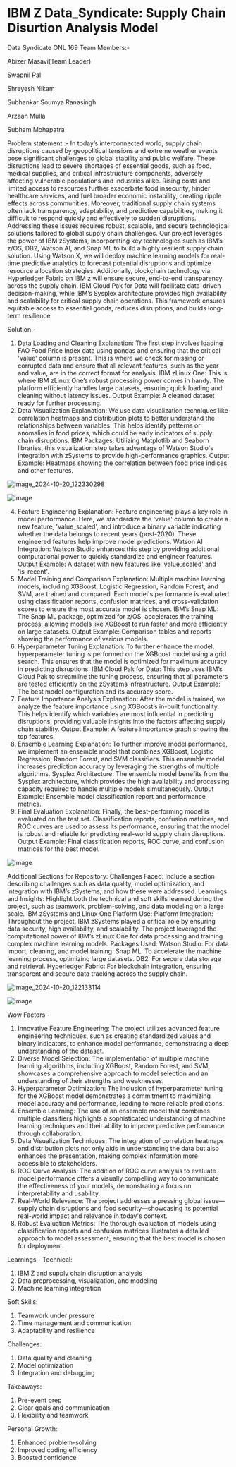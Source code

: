# IBM Z Data_Syndicate: Supply Chain Disurtion Analysis Model
Data Syndicate ONL 169
Team Members:-

Abizer Masavi(Team Leader)

Swapnil Pal

Shreyesh Nikam

Subhankar Soumya Ranasingh

Arzaan Mulla

Subham Mohapatra

Problem statement :- In today’s interconnected world, supply chain disruptions caused by geopolitical tensions and extreme weather events pose significant challenges to global stability and public welfare. These disruptions lead to severe shortages of essential goods, such as food, medical supplies, and critical infrastructure components, adversely affecting vulnerable populations and industries alike. Rising costs and limited access to resources further exacerbate food insecurity, hinder healthcare services, and fuel broader economic instability, creating ripple effects across communities.
Moreover, traditional supply chain systems often lack transparency, adaptability, and predictive capabilities, making it difficult to respond quickly and effectively to sudden disruptions. Addressing these issues requires robust, scalable, and secure technological solutions tailored to global supply chain challenges.
Our project leverages the power of IBM zSystems, incorporating key technologies such as IBM’s z/OS, DB2, Watson AI, and Snap ML to build a highly resilient supply chain solution. Using Watson X, we will deploy machine learning models for real-time predictive analytics to forecast potential disruptions and optimize resource allocation strategies. Additionally, blockchain technology via Hyperledger Fabric on IBM z will ensure secure, end-to-end transparency across the supply chain. IBM Cloud Pak for Data will facilitate data-driven decision-making, while IBM’s Sysplex architecture provides high availability and scalability for critical supply chain operations.
This framework ensures equitable access to essential goods, reduces disruptions, and builds long-term resilience


Solution - 
1. Data Loading and Cleaning
Explanation: The first step involves loading FAO Food Price Index data using pandas and ensuring that the critical 'value' column is present. This is where we check for missing or corrupted data and ensure that all relevant features, such as the year and value, are in the correct format for analysis.
IBM zLinux One: This is where IBM zLinux One’s robust processing power comes in handy. The platform efficiently handles large datasets, ensuring quick loading and cleaning without latency issues.
Output Example: A cleaned dataset ready for further processing.
2. Data Visualization
Explanation: We use data visualization techniques like correlation heatmaps and distribution plots to better understand the relationships between variables. This helps identify patterns or anomalies in food prices, which could be early indicators of supply chain disruptions.
IBM Packages: Utilizing Matplotlib and Seaborn libraries, this visualization step takes advantage of Watson Studio's integration with zSystems to provide high-performance graphics.
Output Example: Heatmaps showing the correlation between food price indices and other features.

![image_2024-10-20_122330298](https://github.com/user-attachments/assets/883173bd-be4d-4fc5-89d2-f1e273718039)

![image](https://github.com/user-attachments/assets/141d213c-aa31-4435-92ed-793999d571cd)


4. Feature Engineering
Explanation: Feature engineering plays a key role in model performance. Here, we standardize the 'value' column to create a new feature, 'value_scaled', and introduce a binary variable indicating whether the data belongs to recent years (post-2020). These engineered features help improve model predictions.
Watson AI Integration: Watson Studio enhances this step by providing additional computational power to quickly standardize and engineer features.
Output Example: A dataset with new features like 'value_scaled' and 'is_recent'.
5. Model Training and Comparison
Explanation: Multiple machine learning models, including XGBoost, Logistic Regression, Random Forest, and SVM, are trained and compared. Each model's performance is evaluated using classification reports, confusion matrices, and cross-validation scores to ensure the most accurate model is chosen.
IBM’s Snap ML: The Snap ML package, optimized for z/OS, accelerates the training process, allowing models like XGBoost to run faster and more efficiently on large datasets.
Output Example: Comparison tables and reports showing the performance of various models.
6. Hyperparameter Tuning
Explanation: To further enhance the model, hyperparameter tuning is performed on the XGBoost model using a grid search. This ensures that the model is optimized for maximum accuracy in predicting disruptions.
IBM Cloud Pak for Data: This step uses IBM’s Cloud Pak to streamline the tuning process, ensuring that all parameters are tested efficiently on the zSystems infrastructure.
Output Example: The best model configuration and its accuracy score.
7. Feature Importance Analysis
Explanation: After the model is trained, we analyze the feature importance using XGBoost’s in-built functionality. This helps identify which variables are most influential in predicting disruptions, providing valuable insights into the factors affecting supply chain stability.
Output Example: A feature importance graph showing the top features.
8. Ensemble Learning
Explanation: To further improve model performance, we implement an ensemble model that combines XGBoost, Logistic Regression, Random Forest, and SVM classifiers. This ensemble model increases prediction accuracy by leveraging the strengths of multiple algorithms.
Sysplex Architecture: The ensemble model benefits from the Sysplex architecture, which provides the high availability and processing capacity required to handle multiple models simultaneously.
Output Example: Ensemble model classification report and performance metrics.
9. Final Evaluation
Explanation: Finally, the best-performing model is evaluated on the test set. Classification reports, confusion matrices, and ROC curves are used to assess its performance, ensuring that the model is robust and reliable for predicting real-world supply chain disruptions.
Output Example: Final classification reports, ROC curve, and confusion matrices for the best model.

![image](https://github.com/user-attachments/assets/70f59350-8fcb-45c4-b803-2737fde40cde)

Additional Sections for Repository:
Challenges Faced: Include a section describing challenges such as data quality, model optimization, and integration with IBM’s zSystems, and how these were addressed.
Learnings and Insights: Highlight both the technical and soft skills learned during the project, such as teamwork, problem-solving, and data modeling on a large scale.
IBM zSystems and Linux One Platform Use:
Platform Integration: Throughout the project, IBM zSystems played a critical role by ensuring data security, high availability, and scalability. The project leveraged the computational power of IBM’s zLinux One for data processing and training complex machine learning models.
Packages Used:
Watson Studio: For data import, cleaning, and model training.
Snap ML: To accelerate the machine learning process, optimizing large datasets.
DB2: For secure data storage and retrieval.
Hyperledger Fabric: For blockchain integration, ensuring transparent and secure data tracking across the supply chain.

![image_2024-10-20_122133114](https://github.com/user-attachments/assets/faed67c5-8cfc-475f-9d89-6b251b53d313)

![image](https://github.com/user-attachments/assets/1447e036-68f2-4388-9058-941bf423b0cf)


Wow Factors - 
1) Innovative Feature Engineering: The project utilizes advanced feature engineering techniques, such as creating standardized values and binary indicators, to enhance model performance, demonstrating a deep understanding of the dataset.
2) Diverse Model Selection: The implementation of multiple machine learning algorithms, including XGBoost, Random Forest, and SVM, showcases a comprehensive approach to model selection and an understanding of their strengths and weaknesses.
3) Hyperparameter Optimization: The inclusion of hyperparameter tuning for the XGBoost model demonstrates a commitment to maximizing model accuracy and performance, leading to more reliable predictions.
4) Ensemble Learning: The use of an ensemble model that combines multiple classifiers highlights a sophisticated understanding of machine learning techniques and their ability to improve predictive performance through collaboration.
5) Data Visualization Techniques: The integration of correlation heatmaps and distribution plots not only aids in understanding the data but also enhances the presentation, making complex information more accessible to stakeholders.
6) ROC Curve Analysis: The addition of ROC curve analysis to evaluate model performance offers a visually compelling way to communicate the effectiveness of your models, demonstrating a focus on interpretability and usability.
7) Real-World Relevance: The project addresses a pressing global issue—supply chain disruptions and food security—showcasing its potential real-world impact and relevance in today's context.
8) Robust Evaluation Metrics: The thorough evaluation of models using classification reports and confusion matrices illustrates a detailed approach to model assessment, ensuring that the best model is chosen for deployment.

Learnings - Technical:

1. IBM Z and supply chain disruption analysis
2. Data preprocessing, visualization, and modeling
3. Machine learning integration

Soft Skills:

1. Teamwork under pressure
2. Time management and communication
3. Adaptability and resilience

Challenges:

1. Data quality and cleaning
2. Model optimization
3. Integration and debugging

Takeaways:

1. Pre-event prep
2. Clear goals and communication
3. Flexibility and teamwork

Personal Growth:

1. Enhanced problem-solving
2. Improved coding efficiency
3. Boosted confidence
